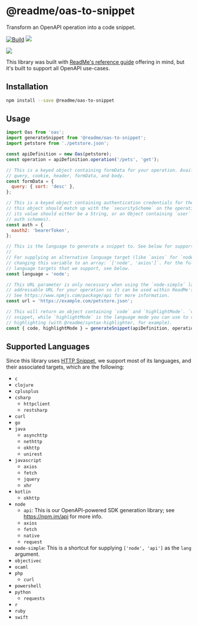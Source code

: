 # @readme/oas-to-snippet

Transform an OpenAPI operation into a code snippet.

[![Build](https://github.com/readmeio/oas-to-snippet/workflows/CI/badge.svg)](https://github.com/readmeio/oas-to-snippet/) [![](https://img.shields.io/npm/v/@readme/oas-to-snippet)](https://npm.im/@readme/oas-to-snippet)

[![](https://d3vv6lp55qjaqc.cloudfront.net/items/1M3C3j0I0s0j3T362344/Untitled-2.png)](https://readme.io)

This library was built with [ReadMe's reference guide](https://readme.com/documentation) offering in mind, but it's built to support all OpenAPI use-cases.

## Installation

```sh
npm install --save @readme/oas-to-snippet
```

## Usage

```js
import Oas from 'oas';
import generateSnippet from '@readme/oas-to-snippet';
import petstore from './petstore.json';

const apiDefinition = new Oas(petstore);
const operation = apiDefinition.operation('/pets', 'get');

// This is a keyed object containing formData for your operation. Available keys are: path,
// query, cookie, header, formData, and body.
const formData = {
  query: { sort: 'desc' },
};

// This is a keyed object containing authentication credentials for the operation. The keys for
// this object should match up with the `securityScheme` on the operation you're accessing, and
// its value should either be a String, or an Object containing `user` and/or `pass` (for Basic
// auth schemes).
const auth = {
  oauth2: 'bearerToken',
};

// This is the language to generate a snippet to. See below for supported languages.
//
// For supplying an alternative language target (like `axios` for `node`), you can do so by
// changing this variable to an array: `['node', 'axios']`. For the full list of alternative
// language targets that we support, see below.
const language = 'node';

// This URL parameter is only necessary when using the `node-simple` language and it should be an
// addressable URL for your operation so it can be used within ReadMe's OpenAPI auto SDK package.
// See https://www.npmjs.com/package/api for more information.
const url = 'https://example.com/petstore.json';

// This will return an object containing `code` and `highlightMode`. `code` is the generated code
// snippet, while `highlightMode` is the language mode you can use to render it for syntax
// highlighting (with @readme/syntax-highlighter, for example).
const { code, highlightMode } = generateSnippet(apiDefinition, operation, formData, auth, language, url);
```

## Supported Languages

Since this library uses [HTTP Snippet](https://github.com/Kong/httpsnippet), we support most of its languages, and their associated targets, which are the following:

- `c`
- `clojure`
- `cplusplus`
- `csharp`
  - `httpclient`
  - `restsharp`
- `curl`
- `go`
- `java`
  - `asynchttp`
  - `nethttp`
  - `okhttp`
  - `unirest`
- `javascript`
  - `axios`
  - `fetch`
  - `jquery`
  - `xhr`
- `kotlin`
  - `okhttp`
- `node`
  - `api`: This is our OpenAPI-powered SDK generation library; see https://npm.im/api for more info.
  - `axios`
  - `fetch`
  - `native`
  - `request`
- `node-simple`: This is a shortcut for supplying `['node', 'api']` as the `lang` argument.
- `objectivec`
- `ocaml`
- `php`
  - `curl`
- `powershell`
- `python`
  - `requests`
- `r`
- `ruby`
- `swift`
